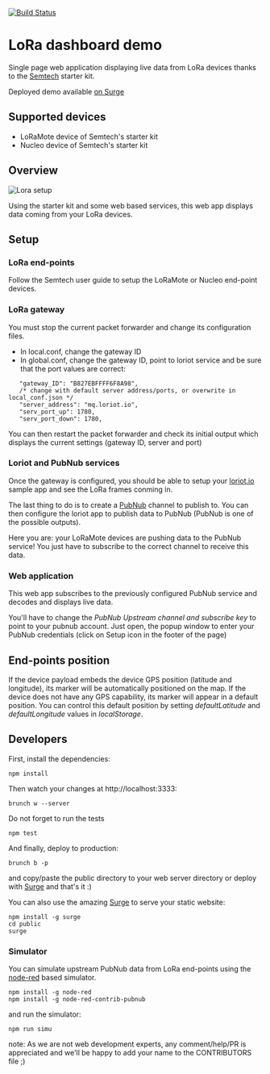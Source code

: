 [![Build Status](https://travis-ci.org/pierreroth/loraboard.svg?branch=master)](https://travis-ci.org/pierreroth/loraboard)

# LoRa dashboard demo

Single page web application displaying live data from LoRa devices thanks to the [Semtech](http://www.semtech.com/) starter kit.

Deployed demo available [on Surge](http://loraboard.surge.sh/)

## Supported devices

* LoRaMote device of Semtech's starter kit
* Nucleo device of Semtech's starter kit

## Overview

![Lora setup](https://raw.githubusercontent.com/pierreroth/loraboard/master/doc-images/setup_loramote.png)

Using the starter kit and some web based services, this web app displays data coming from your LoRa devices.

## Setup

### LoRa end-points

Follow the Semtech user guide to setup the LoRaMote or Nucleo end-point devices.

### LoRa gateway

You must stop the current packet forwarder and change its configuration files.

* In local.conf, change the gateway ID
* In global.conf, change the gateway ID, point to loriot service and be sure that the port values are correct:
```
   "gateway_ID": "B827EBFFFF6F8A98",
   /* change with default server address/ports, or overwrite in local_conf.json */
   "server_address": "mq.loriot.io",
   "serv_port_up": 1780,
   "serv_port_down": 1780,
```
You can then restart the packet forwarder and check its initial output which displays the current settings (gateway ID, server and port)

### Loriot and PubNub services

Once the gateway is configured, you should be able to setup your [loriot.io](http://www.loriot.io) sample app and see the LoRa frames conming in.

The last thing to do is to create a [PubNub](http://www.pubnub.com) channel to publish to. You can then configure the loriot app to publish data to PubNub (PubNub is one of the possible outputs).

Here you are: your LoRaMote devices are pushing data to the PubNub service! You just have to subscribe to the correct channel to receive this data.

### Web application

This web app subscribes to the previously configured PubNub service and decodes and displays live data.

You'll have to change the *PubNub Upstream channel and subscribe key* to point to your pubnub account. Just open, the popup window to enter your PubNub credentials (click on Setup icon in the footer of the page)

## End-points position

If the device payload embeds the device GPS position (latitude and longitude), its marker will be automatically positioned on the map. If the device does not have any GPS capability, its marker will appear in a default position. You can control this default position by setting *defaultLatitude* and *defaultLongitude* values in *localStorage*.

## Developers

First, install the dependencies:

```
npm install
```
Then watch your changes at http://localhost:3333:

```
brunch w --server
```
Do not forget to run the tests

```
npm test
```
And finally, deploy to production:

```
brunch b -p
```
and copy/paste the public directory to your web server directory or deploy with [Surge](http://www.surge.sh/) and that's it :)

You can also use the amazing [Surge](https://surge.sh/) to serve your static website:

```
npm install -g surge
cd public
surge
```

### Simulator

You can simulate upstream PubNub data from LoRa end-points using the [node-red](http://nodered.org/) based simulator.

```
npm install -g node-red
npm install -g node-red-contrib-pubnub
```

and run the simulator:

```
npm run simu
```

note: As we are not web development experts, any comment/help/PR is appreciated and we'll be happy to add your name to the CONTRIBUTORS file ;)

